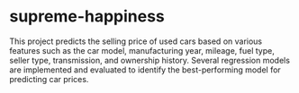 # supreme-happiness
This project predicts the selling price of used cars based on various features such as the car model, manufacturing year, mileage, fuel type, seller type, transmission, and ownership history. Several regression models are implemented and evaluated to identify the best-performing model for predicting car prices.
